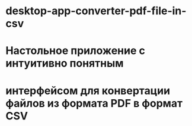 # desktop-app-converter-pdf-file-in-csv
# Настольное приложение с интуитивно понятным 
# интерфейсом для конвертации файлов из формата PDF в формат CSV
